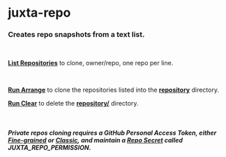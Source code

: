 # juxta-repo

### Creates repo snapshots from a text list.

<br>

[**List Repositories**](.github/juxta-repo.txt) to clone, owner/repo, one repo per line.

<br>

[**Run Arrange**](.github/workflows/juxta-repo-arrange.yml) to clone the repositories listed into the [**repository**](repository/) directory.

[**Run Clear**](.github/workflows/juxta-repo-clear.yml) to delete the [**repository/**](repository) directory.

<br>

##### Private repos cloning requires a GitHub Personal Access Token, either [**Fine-grained**](https://github.com/settings/personal-access-tokens) or [**Classic**](https://github.com/settings/tokens), and maintain a [**Repo Secret**](https://github.com/japertechnology/juxta-repo/settings/secrets/actions) called **JUXTA_REPO_PERMISSION**.
